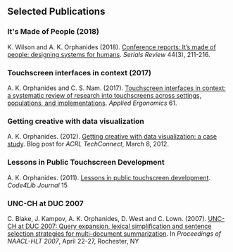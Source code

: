 ## Selected Publications

### It's Made of People (2018)

K. Wilson and A. K. Orphanides (2018). [Conference reports: It’s made of people: designing systems for humans](./images/made-of-people.pdf). *Serials Review* 44(3), 211-216.

### Touchscreen interfaces in context (2017)

A. K. Orphanides and C. S. Nam. (2017). [Touchscreen interfaces in context: a systematic review of research into touchscreens across settings, populations, and implementations](./images/touchscreen-ergonomics.pdf). *Applied Ergonomics* 61.

### Getting creative with data visualization

A. K. Orphanides. (2012). [Getting creative with data visualization: a case study](http://web.archive.org/web/20151216133552/https://acrl.ala.org/techconnect/post/getting-creative-with-data-visualization-a-case-study/). Blog post for *ACRL TechConnect*, March 8, 2012.

### Lessons in Public Touchscreen Development

A. K. Orphanides. (2011). [Lessons in public touchscreen development](https://journal.code4lib.org/articles/5832). *Code4Lib Journal* 15

### UNC-CH at DUC 2007

C. Blake, J. Kampov, A. K. Orphanides, D. West and C. Lown. (2007). [UNC-CH at DUC 2007: Query expansion, lexical simplification and sentence selection strategies for multi-document summarization](./images/unc-ch.blake.final.pdf). In *Proceedings of NAACL-HLT 2007*, April 22-27, Rochester, NY
